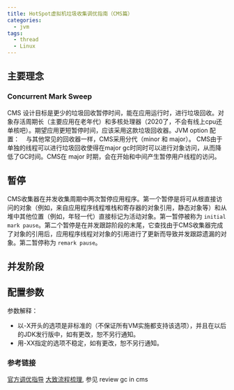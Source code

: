 ```yaml
---
title: HotSpot虚拟机垃圾收集调优指南（CMS篇）
categories:
  - jvm
tags:
  - thread
  - Linux
---
```


## 主要理念
### Concurrent Mark Sweep
CMS 设计目标是更少的垃圾回收暂停时间，能在应用运行时，进行垃圾回收。对象存活周期长（主要应用在老年代）和多核处理器（2020了，不会有线上cpu还单核吧）。期望应用更短暂停时间，应该采用这款垃圾回收器。JVM option 配置： ``` ```
与其他常见的回收器一样，CMS采用分代（minor 和 major）。
CMS由于单独的线程可以进行垃圾回收使得在major gc时同时可以进行对象访问，从而降低了GC时间。CMS在 major 时期，会在开始和中间产生暂停用户线程的访问。


## 暂停
CMS收集器在并发收集周期中两次暂停应用程序。第一个暂停是将可从根直接访问的对象（例如，来自应用程序线程堆栈和寄存器的对象引用，静态对象等）和从堆中其他位置（例如，年轻一代）直接标记为活动对象。第一暂停被称为 ```initial mark pause```。第二个暂停是在并发跟踪阶段的末尾，它查找由于CMS收集器完成了对象的引用后，应用程序线程对对象的引用进行了更新而导致并发跟踪遗漏的对象。第二暂停称为 ```remark pause```。


## 并发阶段



## 配置参数
参数解释：
 - 以-X开头的选项是非标准的（不保证所有VM实施都支持该选项），并且在以后的JDK发行版中，如有更改，恕不另行通知。
  - 用-XX指定的选项不稳定，如有更改，恕不另行通知。


### 参考链接

[官方调优指导](https://docs.oracle.com/javase/8/docs/technotes/guides/vm/gctuning/cms.html)
[大致流程梳理](https://www.oracle.com/webfolder/technetwork/tutorials/obe/java/G1GettingStarted/index.html), 参见 review gc in cms
